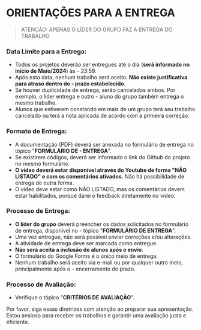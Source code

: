 # ORIENTAÇÕES PARA A ENTREGA

> ATENÇÃO: APENAS O LÍDER DO GRUPO FAZ A ENTREGA DO TRABALHO

### Data Limite para a Entrega:
- Todos os projetos deverão ser entregues até o dia (**será informado no início de Maio/2024**)  às - 23:59.
- Após esta data, nenhum trabalho será aceito. **Não existe justificativa para atraso dentro do - prazo estabelecido**.
- Se houver duplicidade de entrega, serão cancelados ambos. Por exemplo, o líder entrega e outro - aluno do grupo também entrega o mesmo trabalho.
- Alunos que estiverem constando em mais de um grupo terá seu trabalho cancelado ou terá a nota aplicada de acordo com a primeira correção.

### Formato de Entrega:
- A documentação (PDF) deverá ser anexada no formulário de entrega no tópico "**FORMULÁRIO DE - ENTREGA**".
- Se existirem códigos, deverá ser informado o link do Github do projeto no mesmo formulário.
- **O vídeo deverá estar disponível através do Youtube de forma "NÃO LISTADO" e com os comentários ativados.** Não há possibilidade de entrega de outra forma.
- O vídeo deve estar como NÃO LISTADO, mas os comentários devem estar habilitados, porque darei o feedback diretamente no vídeo.

### Processo de Entrega:
- **O líder do grupo** deverá preencher os dados solicitados no formulário de entrega, disponível no - tópico "**FORMULÁRIO DE ENTREGA**".
- Uma vez entregue, não será possível enviar correções e/ou alterações.
- A atividade de entrega deve ser marcada como entregue.
- **Não será aceita a inclusão de alunos após o envio**.
- O formulário do Google Forms é o único meio de entrega.
- Nenhum trabalho será aceito via e-mail ou por qualquer outro meio, principalmente após o - encerramento do prazo.

### Processo de Avaliação:
- Verifique o tópico "**CRITÉRIOS DE AVALIAÇÃO**".

Por favor, siga essas diretrizes com atenção ao preparar sua apresentação. Estou ansioso para receber os trabalhos e garantir uma avaliação justa e eficiente.